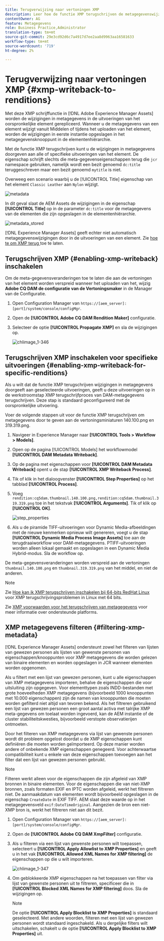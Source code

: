 ```yaml
---
title: Terugverwijzing naar vertoningen XMP
description: Leer hoe de functie XMP terugschrijven de metagegevenswijzigingen voor een element doorgeeft aan alle of aan specifieke uitvoeringen van het element.
contentOwner: AG
feature: Metagegevens
role: Business Practice,Administrator
translation-type: tm+mt
source-git-commit: 29e3cd92d6c7a4917d7ee2aa8d9963aa16581633
workflow-type: tm+mt
source-wordcount: '719'
ht-degree: 2%

---
```



# Terugverwijzing naar vertoningen XMP {#xmp-writeback-to-renditions}

Met deze XMP schrijffunctie in [!DNL Adobe Experience Manager Assets] worden de wijzigingen in metagegevens in de uitvoeringen van het oorspronkelijke element gerepliceerd. Wanneer u de metagegevens van een element wijzigt vanuit Middelen of tijdens het uploaden van het element, worden de wijzigingen in eerste instantie opgeslagen in het metagegevensknooppunt in de elementenhiërarchie.

Met de functie XMP terugschrijven kunt u de wijzigingen in metagegevens doorgeven aan alle of specifieke uitvoeringen van het element. De eigenschap schrijft slechts die meta-gegevenseigenschappen terug die `jcr` namespace gebruiken, namelijk wordt een bezit genoemd `dc:title` teruggeschreven maar een bezit genoemd `mytitle` is niet.

Overweeg een scenario waarbij u de [!UICONTROL Title] eigenschap van het element `Classic Leather` aan `Nylon` wijzigt.

![metadata](assets/metadata.png)

In dit geval slaat de AEM Assets de wijzigingen in de eigenschap **[!UICONTROL Title]** op in de parameter `dc:title` voor de metagegevens van de elementen die zijn opgeslagen in de elementenhiërarchie.

![metadata_stored](assets/metadata_stored.png)

[!DNL Experience Manager Assets] geeft echter niet automatisch metagegevenswijzigingen door in de uitvoeringen van een element. Zie [hoe te om XMP terug ](#enabling-xmp-writeback) toe te laten.

## Terugschrijven XMP {#enabling-xmp-writeback} inschakelen

Om de meta-gegevensveranderingen toe te laten die aan de vertoningen van het element worden verspreid wanneer het uploaden van het, wijzig **Adobe CQ DAM de configuratie van de Vertoningsmaker** in de Manager van de Configuratie.

1. Open Configuration Manager van `https://[aem_server]:[port]/system/console/configMgr`.
1. Open de **[!UICONTROL Adobe CQ DAM Rendition Maker]** configuratie.
1. Selecteer de optie **[!UICONTROL Propagate XMP]** en sla de wijzigingen op.

   ![chlimage_1-346](assets/chlimage_1-346.png)

## Terugschrijven XMP inschakelen voor specifieke uitvoeringen {#enabling-xmp-writeback-for-specific-renditions}

Als u wilt dat de functie XMP terugschrijven wijzigingen in metagegevens doorgeeft aan geselecteerde uitvoeringen, geeft u deze uitvoeringen op in de werkstroomstap XMP terugschrijfproces van DAM-metagegevens terugschrijven. Deze stap is standaard geconfigureerd met de oorspronkelijke uitvoering.

Voer de volgende stappen uit voor de functie XMP terugschrijven om metagegevens door te geven aan de vertoningsminiaturen 140.100.png en 319.319.png.

1. Navigeer in Experience Manager naar **[!UICONTROL Tools > Workflow > Models]**.
1. Open op de pagina [!UICONTROL Models] het workflowmodel **[!UICONTROL DAM Metadata Writeback]**.
1. Op de pagina met eigenschappen voor **[!UICONTROL DAM Metadata Writeback]** opent u de stap **[!UICONTROL XMP Writeback Process]**.
1. Tik of klik in het dialoogvenster **[!UICONTROL Step Properties]** op het tabblad **[!UICONTROL Process]**.
1. Voeg `rendition:cq5dam.thumbnail.140.100.png,rendition:cq5dam.thumbnail.319.319.png` toe in het tekstvak **[!UICONTROL Arguments]**. Tik of klik op **[!UICONTROL OK]**.

   ![step_properties](assets/step_properties.png)

1. Als u de piramide TIFF-uitvoeringen voor Dynamic Media-afbeeldingen met de nieuwe kenmerken opnieuw wilt genereren, voegt u de stap **[!UICONTROL Dynamic Media Process Image Assets]** toe aan de terugdraaiworkflow voor DAM-metagegevens.
PTIFF-uitvoeringen worden alleen lokaal gemaakt en opgeslagen in een Dynamic Media Hybrid-modus. Sla de workflow op.

De meta-gegevensveranderingen worden verspreid aan de vertoningen `thumbnail.140.100.png` en `thumbnail.319.319.png` van het middel, en niet de anderen.

>[!NOTE]
>
>Zie [Hoe kan ik XMP terugschrijven inschakelen bij 64-bits RedHat Linux](https://helpx.adobe.com/experience-manager/kb/enable-xmp-write-back-64-bit-redhat.html) voor XMP terugschrijvingsproblemen in Linux met 64 bits.
>
>Zie [XMP voorwaarden voor het terugschrijven van metagegevens](/help/sites-deploying/technical-requirements.md#requirements-for-aem-assets-xmp-metadata-write-back) voor meer informatie over ondersteunde platforms.

## XMP metagegevens filteren {#filtering-xmp-metadata}

[!DNL Experience Manager Assets] ondersteunt zowel het filteren van lijsten van gewezen personen als lijsten van gewenste personen van eigenschappen/knooppunten voor XMP metagegevens die worden gelezen van binaire elementen en worden opgeslagen in JCR wanneer elementen worden opgenomen.

Als u filtert met een lijst van gewezen personen, kunt u alle eigenschappen van XMP metagegevens importeren, behalve de eigenschappen die voor uitsluiting zijn opgegeven. Voor elementtypen zoals INDD-bestanden met grote hoeveelheden XMP metagegevens (bijvoorbeeld 1000 knooppunten met 10.000 eigenschappen) zijn de namen van knooppunten die moeten worden gefilterd niet altijd van tevoren bekend. Als het filtreren gebruikend een lijst van gewezen personen een groot aantal activa met talrijke XMP meta-gegevens om toelaat worden ingevoerd, kan de AEM instantie of de cluster stabiliteitskwesties, bijvoorbeeld verstopte observatierijen ontmoeten.

Door het filteren van XMP metagegevens via lijst van gewenste personen wordt dit probleem opgelost doordat u de XMP eigenschappen kunt definiëren die moeten worden geïmporteerd. Op deze manier worden andere of onbekende XMP eigenschappen genegeerd. Voor achterwaartse compatibiliteit kunt u enkele van deze eigenschappen toevoegen aan het filter dat een lijst van gewezen personen gebruikt.

>[!NOTE]
>
>Filteren werkt alleen voor de eigenschappen die zijn afgeleid van XMP bronnen in binaire elementen. Voor de eigenschappen die van niet-XMP bronnen, zoals formaten EXIF en IPTC worden afgeleid, werkt het filtreren niet. De aanmaakdatum van elementen wordt bijvoorbeeld opgeslagen in de eigenschap `CreateDate` in EXIF TIFF. AEM slaat deze waarde op in het metagegevensveld `exif:DateTimeOriginal`. Aangezien de bron een niet-XMP bron is, werkt het filtreren niet aan dit bezit.

1. Open Configuration Manager van `https://[aem_server]:[port]/system/console/configMgr`.
1. Open de **[!UICONTROL Adobe CQ DAM XmpFilter]** configuratie.
1. Als u filteren via een lijst van gewenste personen wilt toepassen, selecteert u **[!UICONTROL Apply Allowlist to XMP Properties]** en geeft u in het vak **[!UICONTROL Allowed XML Names for XMP filtering]** de eigenschappen op die u wilt importeren.

   ![chlimage_1-347](assets/chlimage_1-347.png)

1. Om geblokkeerde XMP eigenschappen na het toepassen van filter via lijst van gewenste personen uit te filtreren, specificeer die in **[!UICONTROL Blocked XML Names for XMP filtering]** doos. Sla de wijzigingen op.

   >[!NOTE]
   >
   >De optie **[!UICONTROL Apply Blocklist to XMP Properties]** is standaard geselecteerd. Met andere woorden, filteren met een lijst van gewezen personen wordt standaard ingeschakeld. Als u dergelijke filters wilt uitschakelen, schakelt u de optie **[!UICONTROL Apply Blocklist to XMP Properties]** uit.
